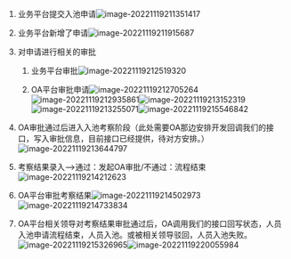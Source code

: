 1. 业务平台提交入池申请![image-20221119211351417](https://holon-image.oss-cn-beijing.aliyuncs.com/20221119211352IfogxX.png)

2. 业务平台新增了申请![image-20221119211915687](https://holon-image.oss-cn-beijing.aliyuncs.com/20221119211916sVriJu.png)

3. 对申请进行相关的审批

   1. 业务平台审批![image-20221119212519320](https://holon-image.oss-cn-beijing.aliyuncs.com/20221119212520upiWbI.png)

   2. OA平台审批申请![image-20221119212705264](https://holon-image.oss-cn-beijing.aliyuncs.com/2022111921270649KXbI.png)![image-20221119212935861](https://holon-image.oss-cn-beijing.aliyuncs.com/20221119212937urcsp8.png)![image-20221119213152319](https://holon-image.oss-cn-beijing.aliyuncs.com/2022111921315322VlzZ.png)![image-20221119213255071](https://holon-image.oss-cn-beijing.aliyuncs.com/202211192132564wC6V4.png)![image-20221119215546842](https://holon-image.oss-cn-beijing.aliyuncs.com/20221119215548USSuef.png)

4. OA审批通过后进入入池考察阶段（此处需要OA那边安排开发回调我们的接口，写入审批信息，目前接口已经提供，待对方安排。）![image-20221119213644797](https://holon-image.oss-cn-beijing.aliyuncs.com/20221119213646ZgXFdx.png)

5. 考察结果录入-->通过：发起OA审批/不通过：流程结束![image-20221119214212623](https://holon-image.oss-cn-beijing.aliyuncs.com/20221119214213px0HFB.png)

6. OA平台审批考察结果![image-20221119214502973](https://holon-image.oss-cn-beijing.aliyuncs.com/20221119214504wCtPwo.png)![image-20221119214733834](https://holon-image.oss-cn-beijing.aliyuncs.com/20221119214735JognIB.png)

7. OA平台相关领导对考察结果审批通过后，OA调用我们的接口回写状态，人员入池申请流程结束，人员入池。或被相关领导驳回，人员入池失败。![image-20221119215326965](https://holon-image.oss-cn-beijing.aliyuncs.com/20221119215328Xjo8AQ.png)![image-20221119220055984](https://holon-image.oss-cn-beijing.aliyuncs.com/20221119220057CjvDJb.png)